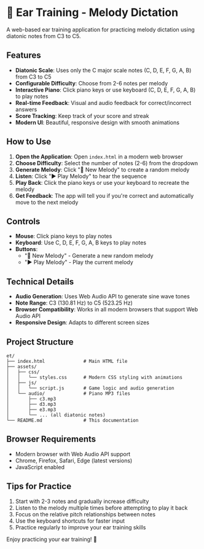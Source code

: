 # 🎵 Ear Training - Melody Dictation

A web-based ear training application for practicing melody dictation using diatonic notes from C3 to C5.

## Features

- **Diatonic Scale**: Uses only the C major scale notes (C, D, E, F, G, A, B) from C3 to C5
- **Configurable Difficulty**: Choose from 2-6 notes per melody
- **Interactive Piano**: Click piano keys or use keyboard (C, D, E, F, G, A, B) to play notes
- **Real-time Feedback**: Visual and audio feedback for correct/incorrect answers
- **Score Tracking**: Keep track of your score and streak
- **Modern UI**: Beautiful, responsive design with smooth animations

## How to Use

1. **Open the Application**: Open `index.html` in a modern web browser
2. **Choose Difficulty**: Select the number of notes (2-6) from the dropdown
3. **Generate Melody**: Click "🎵 New Melody" to create a random melody
4. **Listen**: Click "▶️ Play Melody" to hear the sequence
5. **Play Back**: Click the piano keys or use your keyboard to recreate the melody
6. **Get Feedback**: The app will tell you if you're correct and automatically move to the next melody

## Controls

- **Mouse**: Click piano keys to play notes
- **Keyboard**: Use C, D, E, F, G, A, B keys to play notes
- **Buttons**: 
  - "🎵 New Melody" - Generate a new random melody
  - "▶️ Play Melody" - Play the current melody

## Technical Details

- **Audio Generation**: Uses Web Audio API to generate sine wave tones
- **Note Range**: C3 (130.81 Hz) to C5 (523.25 Hz)
- **Browser Compatibility**: Works in all modern browsers that support Web Audio API
- **Responsive Design**: Adapts to different screen sizes

## Project Structure

```
et/
├── index.html              # Main HTML file
├── assets/
│   ├── css/
│   │   └── styles.css      # Modern CSS styling with animations
│   ├── js/
│   │   └── script.js       # Game logic and audio generation
│   └── audio/              # Piano MP3 files
│       ├── c3.mp3
│       ├── d3.mp3
│       ├── e3.mp3
│       └── ... (all diatonic notes)
└── README.md               # This documentation
```

## Browser Requirements

- Modern browser with Web Audio API support
- Chrome, Firefox, Safari, Edge (latest versions)
- JavaScript enabled

## Tips for Practice

1. Start with 2-3 notes and gradually increase difficulty
2. Listen to the melody multiple times before attempting to play it back
3. Focus on the relative pitch relationships between notes
4. Use the keyboard shortcuts for faster input
5. Practice regularly to improve your ear training skills

Enjoy practicing your ear training! 🎼 